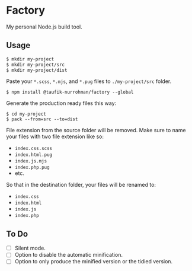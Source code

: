 Factory
=======

My personal Node.js build tool.

Usage
-----

~~~ sh
$ mkdir my-project
$ mkdir my-project/src
$ mkdir my-project/dist
~~~

Paste your `*.scss`, `*.mjs`, and `*.pug` files to `./my-project/src` folder.

~~~
$ npm install @taufik-nurrohman/factory --global
~~~

Generate the production ready files this way:

~~~
$ cd my-project
$ pack --from=src --to=dist
~~~

File extension from the source folder will be removed. Make sure to name your files with two file extension like so:

 - `index.css.scss`
 - `index.html.pug`
 - `index.js.mjs`
 - `index.php.pug`
 - etc.

So that in the destination folder, your files will be renamed to:

 - `index.css`
 - `index.html`
 - `index.js`
 - `index.php`

To Do
-----

 - [ ] Silent mode.
 - [ ] Option to disable the automatic minification.
 - [ ] Option to only produce the minified version or the tidied version.
